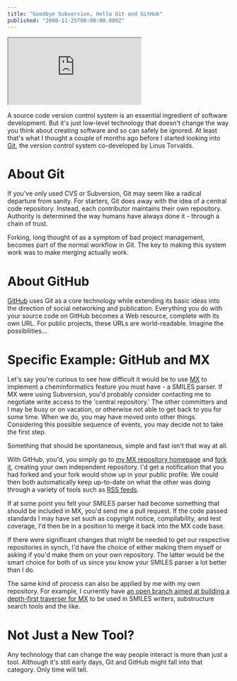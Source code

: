 ```yaml
---
title: "Goodbye Subversion, Hello Git and GitHub"
published: "2008-11-25T00:00:00.000Z"
---
```


<div class="videowrapper">
  <iframe src="https://www.youtube.com/embed/4XpnKHJAok8" allowfullscreen></iframe>
</div>

A source code version control system is an essential ingredient of software development. But it's just low-level technology that doesn't change the way you think about creating software and so can safely be ignored. At least that's what I thought a couple of months ago before I started looking into [Git](http://git.or.cz/), the version control system co-developed by Linus Torvalds.

# About Git

If you've only used CVS or Subversion, Git may seem like a radical departure from sanity. For starters, Git does away with the idea of a central code repository. Instead, each contributor maintains their own repository. Authority is determined the way humans have always done it - through a chain of trust.

Forking, long thought of as a symptom of bad project management, becomes part of the normal workflow in Git. The key to making this system work was to make merging actually work.

# About GitHub

[GitHub](https://github.com/) uses Git as a core technology while extending its basic ideas into the direction of social networking and publication. Everything you do with your source code on GitHub becomes a Web resource, complete with its own URL. For public projects, these URLs are world-readable. Imagine the possibilities...

# Specific Example: GitHub and MX

Let's say you're curious to see how difficult it would be to use [MX](http://code.google.com/p/mx-java/) to implement a cheminformatics feature you must have - a SMILES parser. If MX were using Subversion, you'd probably consider contacting me to negotiate write access to the 'central repository.' The other committers and I may be busy or on vacation, or otherwise not able to get back to you for some time. When we do, you may have moved onto other things. Considering this possible sequence of events, you may decide not to take the first step.

Something that should be spontaneous, simple and fast isn't that way at all.

With GitHub, you'd, you simply go to [my MX repository homepage](https://github.com/rapodaca/mx/tree) and [fork it](http://github.com/rapodaca/mx/fork), creating your own independent repository. I'd get a notification that you had forked and your fork would show up in your public profile. We could then both automatically keep up-to-date on what the other was doing through a variety of tools such as [RSS feeds](http://github.com/feeds/rapodaca/commits/mx/master).

If at some point you felt your SMILES parser had become something that should be included in MX, you'd send me a pull request. If the code passed standards I may have set such as copyright notice, compilability, and test coverage, I'd then be in a position to merge it back into the MX code base.

If there were significant changes that might be needed to get our respective repositories in synch, I'd have the choice of either making them myself or asking if you'd make them on your own repository. The latter would be the smart choice for both of us since you know your SMILES parser a lot better than I do.

The same kind of process can also be applied by me with my own repository. For example, I currently have [an open branch aimed at building a depth-first traverser for MX](http://github.com/rapodaca/mx/tree/depth-first) to be used in SMILES writers, substructure search tools and the like.

# Not Just a New Tool?

Any technology that can change the way people interact is more than just a tool. Although it's still early days, Git and GitHub might fall into that category. Only time will tell.